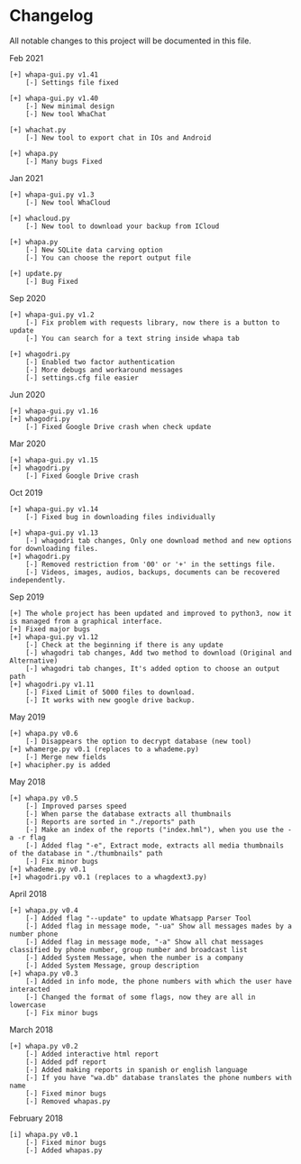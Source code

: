 Changelog
====
All notable changes to this project will be documented in this file.

Feb 2021

    [+] whapa-gui.py v1.41
		[-] Settings file fixed

    [+] whapa-gui.py v1.40
		[-] New minimal design
		[-] New tool WhaChat
		
	[+] whachat.py
		[-] New tool to export chat in IOs and Android
		
	[+] whapa.py
		[-] Many bugs Fixed
			

		
		
Jan 2021

    [+] whapa-gui.py v1.3
		[-] New tool WhaCloud
		
	[+] whacloud.py
		[-] New tool to download your backup from ICloud
		
	[+] whapa.py
		[-] New SQLite data carving option
		[-] You can choose the report output file
			
    [+] update.py
    	[-] Bug Fixed
		
Sep 2020

    [+] whapa-gui.py v1.2
		[-] Fix problem with requests library, now there is a button to update
		[-] You can search for a text string inside whapa tab

    [+] whagodri.py
    	[-] Enabled two factor authentication
		[-] More debugs and workaround messages
		[-] settings.cfg file easier
		
Jun 2020

    [+] whapa-gui.py v1.16
    [+] whagodri.py
    	[-] Fixed Google Drive crash when check update
Mar 2020

    [+] whapa-gui.py v1.15
    [+] whagodri.py
    	[-] Fixed Google Drive crash

Oct 2019

    [+] whapa-gui.py v1.14
    	[-] Fixed bug in downloading files individually
	
    [+] whapa-gui.py v1.13
    	[-] whagodri tab changes, Only one download method and new options for downloading files.
    [+] whagodri.py
    	[-] Removed restriction from '00' or '+' in the settings file.
    	[-] Videos, images, audios, backups, documents can be recovered independently.
	
Sep 2019

    [+] The whole project has been updated and improved to python3, now it is managed from a graphical interface.
    [+] Fixed major bugs
    [+] whapa-gui.py v1.12
    	[-] Check at the beginning if there is any update
		[-] whagodri tab changes, Add two method to download (Original and Alternative)
		[-] whagodri tab changes, It's added option to choose an output path
    [+] whagodri.py v1.11    
    	[-] Fixed Limit of 5000 files to download.
    	[-] It works with new google drive backup.

May 2019

    [+] whapa.py v0.6
    	[-] Disappears the option to decrypt database (new tool)
    [+] whamerge.py v0.1 (replaces to a whademe.py)
    	[-] Merge new fields
    [+] whacipher.py is added

May 2018

    [+] whapa.py v0.5
    	[-] Improved parses speed
    	[-] When parse the database extracts all thumbnails
    	[-] Reports are sorted in "./reports" path
    	[-] Make an index of the reports ("index.hml"), when you use the -a -r flag 
    	[-] Added flag "-e", Extract mode, extracts all media thumbnails of the database in "./thumbnails" path
    	[-] Fix minor bugs
    [+] whademe.py v0.1
    [+] whagodri.py v0.1 (replaces to a whagdext3.py)

April 2018

    [+] whapa.py v0.4
    	[-] Added flag "--update" to update Whatsapp Parser Tool
    	[-] Added flag in message mode, "-ua" Show all messages mades by a number phone
    	[-] Added flag in message mode, "-a" Show all chat messages classified by phone number, group number and broadcast list 
    	[-] Added System Message, when the number is a company
    	[-] Added System Message, group description
    [+] whapa.py v0.3
    	[-] Added in info mode, the phone numbers with which the user have interacted
    	[-] Changed the format of some flags, now they are all in lowercase
    	[-] Fix minor bugs
    
March 2018

    [+] whapa.py v0.2
    	[-] Added interactive html report
    	[-] Added pdf report
    	[-] Added making reports in spanish or english language
    	[-] If you have "wa.db" database translates the phone numbers with name 
    	[-] Fixed minor bugs
    	[-] Removed whapas.py 
    
February 2018

    [i] whapa.py v0.1
    	[-] Fixed minor bugs
    	[-] Added whapas.py
